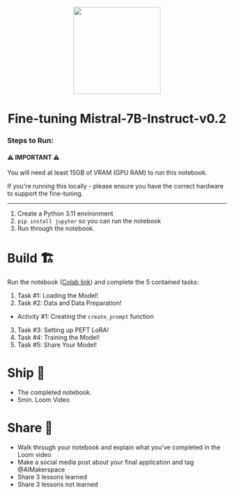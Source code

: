 <p align = "center" draggable=”false” ><img src="https://github.com/AI-Maker-Space/LLM-Dev-101/assets/37101144/d1343317-fa2f-41e1-8af1-1dbb18399719" 
     width="200px"
     height="auto"/>
</p>

## <h1 align="center" id="heading">Fine-tuning Mistral-7B-Instruct-v0.2</h1>

### Steps to Run:

#### ⚠ IMPORTANT ⚠

You will need at least 15GB of VRAM (GPU RAM) to run this notebook. 

If you're running this locally - please ensure you have the correct hardware to support the fine-tuning.

---

1. Create a Python 3.11 environment
2. `pip install jupyter` so you can run the notebook
3. Run through the notebook. 

# Build 🏗️

Run the notebook ([Colab link](https://colab.research.google.com/drive/137Y8Urjmn6WO_XctqvW6jfPG1oSi2w5D?usp=sharing)) and complete the 5 contained tasks:

1. Task #1: Loading the Model!
2. Task #2: Data and Data Preparation!
- Activity #1: Creating the `create_prompt` function
3. Task #3: Setting up PEFT LoRA!
4. Task #4: Training the Model!
5. Task #5: Share Your Model!

# Ship 🚢

- The completed notebook. 
- 5min. Loom Video

# Share 🚀
- Walk through your notebook and explain what you've completed in the Loom video
- Make a social media post about your final application and tag @AIMakerspace
- Share 3 lessons learned
- Share 3 lessons not learned